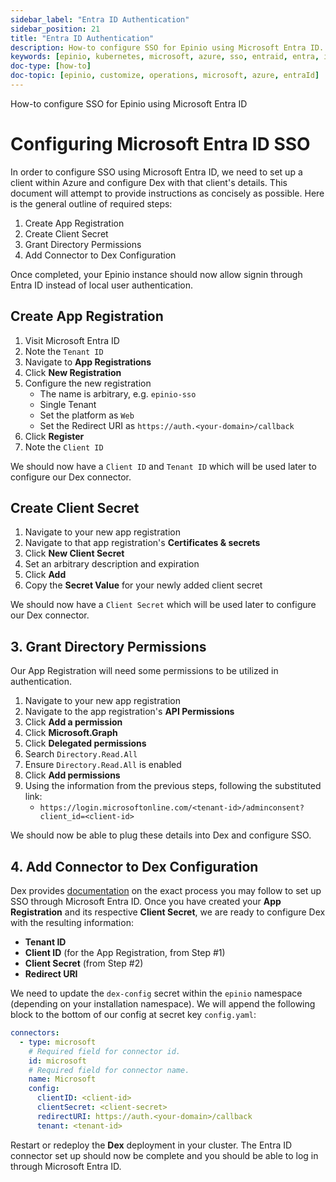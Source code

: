 ```yaml
---
sidebar_label: "Entra ID Authentication"
sidebar_position: 21
title: "Entra ID Authentication"
description: How-to configure SSO for Epinio using Microsoft Entra ID.
keywords: [epinio, kubernetes, microsoft, azure, sso, entraid, entra, id, activedirectory, active, directory]
doc-type: [how-to]
doc-topic: [epinio, customize, operations, microsoft, azure, entraId]
---
```


How-to configure SSO for Epinio using Microsoft Entra ID

# Configuring Microsoft Entra ID SSO

In order to configure SSO using Microsoft Entra ID, we need to set up a client within Azure and configure Dex with that client's details.  This document will attempt to provide instructions as concisely as possible.  Here is the general outline of required steps:

1. Create App Registration
2. Create Client Secret
3. Grant Directory Permissions
4. Add Connector to Dex Configuration

Once completed, your Epinio instance should now allow signin through Entra ID instead of local user authentication.


## Create App Registration

1. Visit Microsoft Entra ID
2. Note the `Tenant ID`
3. Navigate to **App Registrations**
4. Click **New Registration**
5. Configure the new registration
	- The name is arbitrary, e.g. `epinio-sso`
	- Single Tenant
	- Set the platform as `Web`
	- Set the Redirect URI as `https://auth.<your-domain>/callback`
6. Click **Register**
7. Note the `Client ID`

We should now have a `Client ID` and `Tenant ID` which will be used later to configure our Dex connector.

## Create Client Secret

1. Navigate to your new app registration
2. Navigate to that app registration's **Certificates & secrets**
3. Click **New Client Secret**
4. Set an arbitrary description and expiration
5. Click **Add**
6. Copy the **Secret Value** for your newly added client secret

We should now have a `Client Secret` which will be used later to configure our Dex connector.

## 3. Grant Directory Permissions

Our App Registration will need some permissions to be utilized in authentication.

1. Navigate to your new app registration
2. Navigate to the app registration's **API Permissions**
3. Click **Add a permission**
4. Click **Microsoft.Graph**
5. Click **Delegated permissions**
6. Search `Directory.Read.All`
7. Ensure `Directory.Read.All` is enabled
8. Click **Add permissions**
9. Using the information from the previous steps, following the substituted link:
	- `https://login.microsoftonline.com/<tenant-id>/adminconsent?client_id=<client-id>`

We should now be able to plug these details into Dex and configure SSO.

## 4. Add Connector to Dex Configuration

Dex provides [documentation](https://dexidp.io/docs/connectors/microsoft/) on the exact process you may follow to set up SSO through Microsoft Entra ID.  Once you have created your **App Registration** and its respective **Client Secret**, we are ready to configure Dex with the resulting information:

- **Tenant ID**
- **Client ID** (for the App Registration, from Step #1)
- **Client Secret** (from Step #2)
- **Redirect URI**

We need to update the `dex-config` secret within the `epinio` namespace (depending on your installation namespace).  We will append the following block to the bottom of our config at secret key `config.yaml`:

```yaml
connectors:
  - type: microsoft
    # Required field for connector id.
    id: microsoft
    # Required field for connector name.
    name: Microsoft
    config:
      clientID: <client-id>
      clientSecret: <client-secret>
      redirectURI: https://auth.<your-domain>/callback
      tenant: <tenant-id>
```

Restart or redeploy the **Dex** deployment in your cluster.  The Entra ID connector set up should now be complete and you should be able to log in through Microsoft Entra ID.
